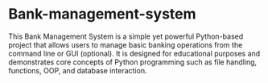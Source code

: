 # Bank-management-system
This Bank Management System is a simple yet powerful Python-based project that allows users to manage basic banking operations from the command line or GUI (optional). It is designed for educational purposes and demonstrates core concepts of Python programming such as file handling, functions, OOP, and database interaction.
